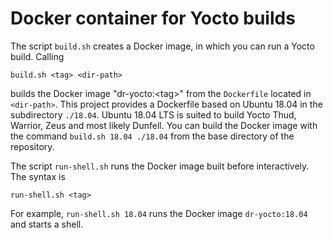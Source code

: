 # Docker container for Yocto builds

The script `build.sh` creates a Docker image, in which you can run a Yocto build. Calling

    build.sh <tag> <dir-path>

builds the Docker image "dr-yocto:\<tag>" from the `Dockerfile` located in `<dir-path>`. 
This project provides a Dockerfile based on Ubuntu 18.04 in the subdirectory `./18.04`.
Ubuntu 18.04 LTS is suited to build Yocto Thud, Warrior, Zeus and most likely Dunfell. 
You can build the Docker image with the command `build.sh 18.04 ./18.04` from the base 
directory of the repository.

The script `run-shell.sh` runs the Docker image built before interactively. The syntax is

    run-shell.sh <tag>

For example, `run-shell.sh 18.04` runs the Docker image `dr-yocto:18.04` and starts a shell.
